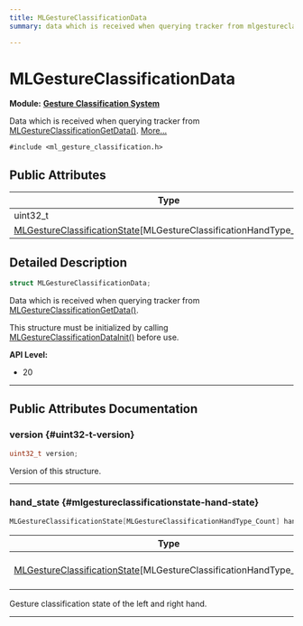 ```yaml
---
title: MLGestureClassificationData
summary: data which is received when querying tracker from mlgestureclassificationgetdata. 

---
```


# MLGestureClassificationData

**Module:** **[Gesture Classification System](/versioned_docs/version-03-Jan-2023/api-ref/api/Modules/group___gesture_classification/group___gesture_classification.md)**



Data which is received when querying tracker from [MLGestureClassificationGetData()](/versioned_docs/version-03-Jan-2023/api-ref/api/Modules/group___gesture_classification/group___gesture_classification.md#mlresult-mlgestureclassificationgetdata).  [More...](#detailed-description)


`#include <ml_gesture_classification.h>`

## Public Attributes

| Type           | Name           |
| -------------- | -------------- |
| uint32_t | **[version](/versioned_docs/version-03-Jan-2023/api-ref/api/Modules/group___gesture_classification/struct_m_l_gesture_classification_data.md#uint32-t-version)**  |
| [MLGestureClassificationState](/versioned_docs/version-03-Jan-2023/api-ref/api/Modules/group___gesture_classification/struct_m_l_gesture_classification_state.md)[MLGestureClassificationHandType_Count] | **[hand_state](/versioned_docs/version-03-Jan-2023/api-ref/api/Modules/group___gesture_classification/struct_m_l_gesture_classification_data.md#mlgestureclassificationstate-hand-state)**  |

## Detailed Description

```cpp
struct MLGestureClassificationData;
```

Data which is received when querying tracker from [MLGestureClassificationGetData()](/versioned_docs/version-03-Jan-2023/api-ref/api/Modules/group___gesture_classification/group___gesture_classification.md#mlresult-mlgestureclassificationgetdata). 

This structure must be initialized by calling [MLGestureClassificationDataInit()](/versioned_docs/version-03-Jan-2023/api-ref/api/Modules/group___gesture_classification/group___gesture_classification.md#void-mlgestureclassificationdatainit) before use.




**API Level:**
  * 20 




-----------
## Public Attributes Documentation

### version {#uint32-t-version}

```cpp
uint32_t version;
```


Version of this structure. 





-----------

### hand_state {#mlgestureclassificationstate-hand-state}

```cpp
MLGestureClassificationState[MLGestureClassificationHandType_Count] hand_state;
```



| Type | Description |
|--|--|
| [MLGestureClassificationState](/versioned_docs/version-03-Jan-2023/api-ref/api/Modules/group___gesture_classification/struct_m_l_gesture_classification_state.md)[MLGestureClassificationHandType_Count] | Gesture classification state of a single hand. [MLGestureClassificationHandType_Count] |


Gesture classification state of the left and right hand. 





-----------

